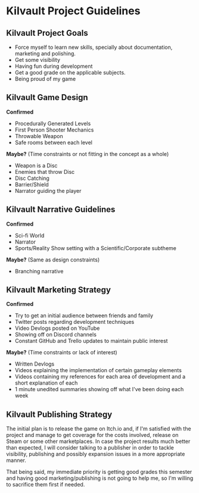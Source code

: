 # Kilvault Project Guidelines

Kilvault Project Goals
----------------------
- Force myself to learn new skills, specially about documentation, marketing and polishing.
- Get some visibility
- Having fun during development
- Get a good grade on the applicable subjects.
- Being proud of my game

Kilvault Game Design
--------------------

**Confirmed**
- Procedurally Generated Levels
- First Person Shooter Mechanics
- Throwable Weapon
- Safe rooms between each level

**Maybe?** (Time constraints or not fitting in the concept as a whole)
- Weapon is a Disc
- Enemies that throw Disc
- Disc Catching
- Barrier/Shield
- Narrator guiding the player

Kilvault Narrative Guidelines
-----------------------------

**Confirmed**
- Sci-fi World
- Narrator
- Sports/Reality Show setting with a Scientific/Corporate subtheme

**Maybe?** (Same as design constraints)
- Branching narrative

Kilvault Marketing Strategy
---------------------------

**Confirmed**
- Try to get an initial audience between friends and family
- Twitter posts regarding development techniques
- Video Devlogs posted on YouTube
- Showing off on Discord channels
- Constant GitHub and Trello updates to maintain public interest

**Maybe?** (Time constraints or lack of interest)
- Written Devlogs
- Videos explaining the implementation of certain gameplay elements
- Videos containing my references for each area of development and a short explanation of each
- 1 minute unedited summaries showing off what I've been doing each week

Kilvault Publishing Strategy
----------------------------

The initial plan is to release the game on Itch.io and, if I'm satisfied with the project and manage to get coverage for the costs involved, release on Steam or some other marketplaces. In case the project results much better than expected, I will consider talking to a publisher in order to tackle visibility, publishing and possibly expansion issues in a more appropriate manner.

That being said, my immediate priority is getting good grades this semester and having good marketing/publishing is not going to help me, so I'm willing to sacrifice them first if needed.